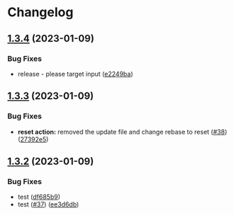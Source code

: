 # Changelog

## [1.3.4](https://github.com/dudisamarel/Github-Actions-Deployment/compare/v1.3.3...v1.3.4) (2023-01-09)


### Bug Fixes

* release - please target input ([e2249ba](https://github.com/dudisamarel/Github-Actions-Deployment/commit/e2249ba7807cda5f6ca945b96ebf22424159a998))

## [1.3.3](https://github.com/dudisamarel/Github-Actions-Deployment/compare/v1.3.2...v1.3.3) (2023-01-09)


### Bug Fixes

* **reset action:** removed the update file and change rebase to reset ([#38](https://github.com/dudisamarel/Github-Actions-Deployment/issues/38)) ([27392e5](https://github.com/dudisamarel/Github-Actions-Deployment/commit/27392e556cf7286f31bcf61a183327ad5907f517))

## [1.3.2](https://github.com/dudisamarel/Github-Actions-Deployment/compare/v1.3.1...v1.3.2) (2023-01-09)


### Bug Fixes

* test ([df685b9](https://github.com/dudisamarel/Github-Actions-Deployment/commit/df685b99cecd953403510f20d6f72fb79535bc76))
* test ([#37](https://github.com/dudisamarel/Github-Actions-Deployment/issues/37)) ([ee3d6db](https://github.com/dudisamarel/Github-Actions-Deployment/commit/ee3d6db7572493e0803713491af18e1bab1529df))
